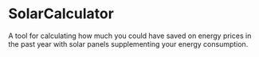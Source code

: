 # SolarCalculator
A tool for calculating how much you could have saved on energy prices in the past year with solar panels supplementing your energy consumption.
